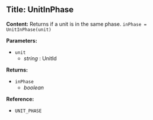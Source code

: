 ## Title: UnitInPhase

**Content:**
Returns if a unit is in the same phase.
`inPhase = UnitInPhase(unit)`

**Parameters:**
- `unit`
  - *string* : UnitId

**Returns:**
- `inPhase`
  - *boolean*

**Reference:**
- `UNIT_PHASE`